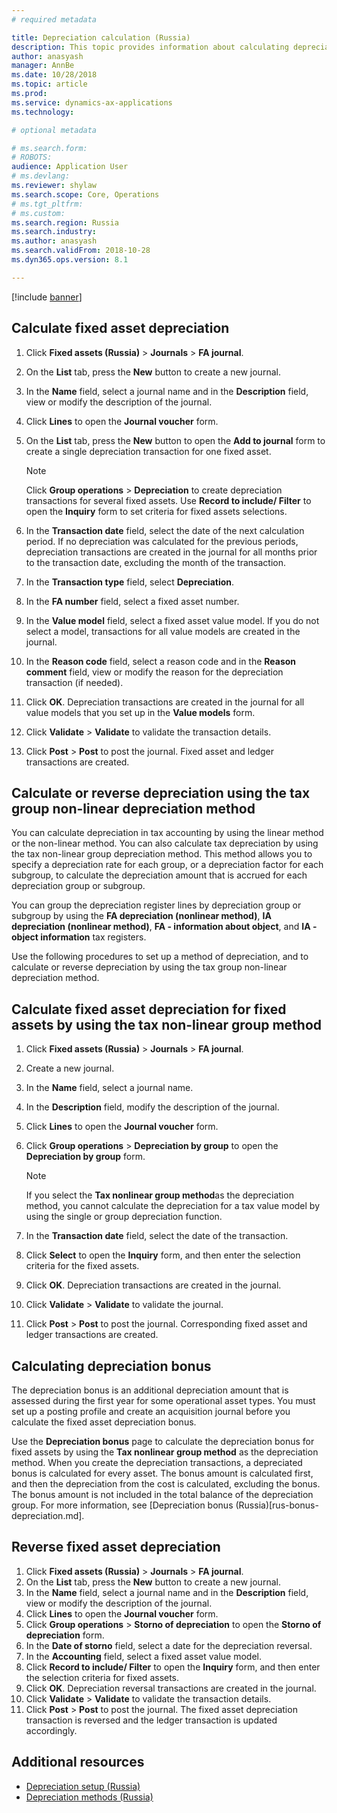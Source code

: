 ```yaml
---
# required metadata

title: Depreciation calculation (Russia)
description: This topic provides information about calculating depreciation for Russian fixed assets.
author: anasyash
manager: AnnBe
ms.date: 10/28/2018
ms.topic: article
ms.prod: 
ms.service: dynamics-ax-applications
ms.technology: 

# optional metadata

# ms.search.form: 
# ROBOTS: 
audience: Application User
# ms.devlang: 
ms.reviewer: shylaw
ms.search.scope: Core, Operations
# ms.tgt_pltfrm: 
# ms.custom: 
ms.search.region: Russia
ms.search.industry: 
ms.author: anasyash
ms.search.validFrom: 2018-10-28
ms.dyn365.ops.version: 8.1

---
```



[!include [banner](../includes/banner.md)]

## Calculate fixed asset depreciation

1.  Click **Fixed assets (Russia)** \> **Journals** \> **FA journal**.
2.  On the **List** tab, press the **New** button to create a new journal.
3.  In the **Name** field, select a journal name and in the **Description** field, view or modify the description of the journal.
5.  Click **Lines** to open the **Journal voucher** form.
6.  On the **List** tab, press the **New** button to open the **Add to journal** form to create a single depreciation transaction for one fixed asset.
    
    > [!NOTE]
    > Click <STRONG>Group operations</STRONG> &gt; <STRONG>Depreciation</STRONG> to create depreciation transactions for several fixed assets. Use **Record to include/ Filter** to open the **Inquiry** form to set criteria for fixed assets selections.

7.  In the **Transaction date** field, select the date of the next calculation period. If no depreciation was calculated for the previous periods, depreciation transactions are created in the journal for all months prior to the transaction date, excluding the month of the transaction.
8.  In the **Transaction type** field, select **Depreciation**.
9.  In the **FA number** field, select a fixed asset number.
10. In the **Value model** field, select a fixed asset value model. If you do not select a model, transactions for all value models are created in the journal.
11. In the **Reason code** field, select a reason code and in the **Reason comment** field, view or modify the reason for the depreciation transaction (if needed).
13. Click **OK**. Depreciation transactions are created in the journal for all value models that you set up in the **Value models** form.
14. Click **Validate** \> **Validate** to validate the transaction details.
15. Click **Post** \> **Post** to post the journal. Fixed asset and ledger transactions are created.

## Calculate or reverse depreciation using the tax group non-linear depreciation method 

You can calculate depreciation in tax accounting by using the linear method or the non-linear method. You can also calculate tax depreciation by using the tax non-linear group depreciation method. This method allows you to specify a depreciation rate for each group, or a depreciation factor for each subgroup, to calculate the depreciation amount that is accrued for each depreciation group or subgroup.

You can group the depreciation register lines by depreciation group or subgroup by using the **FA depreciation (nonlinear method)**, **IA depreciation (nonlinear method)**, **FA - information about object**, and **IA - object information** tax registers.

Use the following procedures to set up a method of depreciation, and to calculate or reverse depreciation by using the tax group non-linear depreciation method.

## Calculate fixed asset depreciation for fixed assets by using the tax non-linear group method

1.  Click **Fixed assets (Russia)** \> **Journals** \> **FA journal**.
2.  Create a new journal.
3.  In the **Name** field, select a journal name.
4.  In the **Description** field, modify the description of the journal.
5.  Click **Lines** to open the **Journal voucher** form.
6.  Click **Group operations** \> **Depreciation by group** to open the **Depreciation by group** form.
    
    > [!NOTE]
    > If you select the **Tax nonlinear group method**as the depreciation method, you cannot calculate the depreciation for a tax value model by using the single or group depreciation function.

7.  In the **Transaction date** field, select the date of the transaction.
8.  Click **Select** to open the **Inquiry** form, and then enter the selection criteria for the fixed assets.
9.  Click **OK**. Depreciation transactions are created in the journal.
10. Click **Validate** \> **Validate** to validate the journal.
11. Click **Post** \> **Post** to post the journal. Corresponding fixed asset and ledger transactions are created.

## Calculating depreciation bonus

The depreciation bonus is an additional depreciation amount that is assessed during the first year for some operational asset types. You must set up a posting profile and create an acquisition journal before you calculate the fixed asset depreciation bonus.

Use the **Depreciation bonus** page to calculate the depreciation bonus for fixed assets by using the **Tax nonlinear group method** as the depreciation method. When you create the depreciation transactions, a depreciated bonus is calculated for every asset. The bonus amount is calculated first, and then the depreciation from the cost is calculated, excluding the bonus. The bonus amount is not included in the total balance of the depreciation group. For more information, see [Depreciation bonus (Russia)[rus-bonus-depreciation.md].

## Reverse fixed asset depreciation

1.  Click **Fixed assets (Russia)** \> **Journals** \> **FA journal**.
2.  On the **List** tab, press the **New** button to create a new journal.
3.  In the **Name** field, select a journal name and in the **Description** field, view or modify the description of the journal.
4.  Click **Lines** to open the **Journal voucher** form.
5.  Click **Group operations** \> **Storno of depreciation** to open the **Storno of depreciation** form.
6.  In the **Date of storno** field, select a date for the depreciation reversal.
7.  In the **Accounting** field, select a fixed asset value model.
8.  Click **Record to include/ Filter** to open the **Inquiry** form, and then enter the selection criteria for fixed assets.
9.  Click **OK**. Depreciation reversal transactions are created in the journal.
10. Click **Validate** \> **Validate** to validate the transaction details.
11. Click **Post** \> **Post** to post the journal. The fixed asset depreciation transaction is reversed and the ledger transaction is updated accordingly.

## Additional resources

- [Depreciation setup (Russia)](rus-depreciation-setup.md)
- [Depreciation methods (Russia)](rus-depreciation-methods.md)
